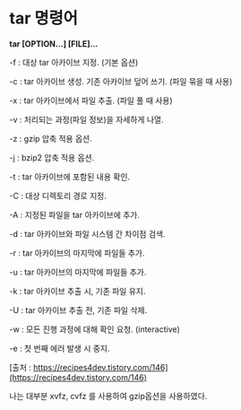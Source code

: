 # tar 명령어

**tar \[OPTION...\] \[FILE\]...**

-f : 대상 tar 아카이브 지정. \(기본 옵션\)

-c : tar 아카이브 생성. 기존 아카이브 덮어 쓰기. \(파일 묶을 때 사용\)

-x : tar 아카이브에서 파일 추출. \(파일 풀 때 사용\)

-v : 처리되는 과정\(파일 정보\)을 자세하게 나열.

-z : gzip 압축 적용 옵션.

-j : bzip2 압축 적용 옵션.

-t : tar 아카이브에 포함된 내용 확인.

-C : 대상 디렉토리 경로 지정.

-A : 지정된 파일을 tar 아카이브에 추가.

-d : tar 아카이브와 파일 시스템 간 차이점 검색.

-r : tar 아카이브의 마지막에 파일들 추가.

-u : tar 아카이브의 마지막에 파일들 추가.

-k : tar 아카이브 추출 시, 기존 파일 유지.

-U : tar 아카이브 추출 전, 기존 파일 삭제.

-w : 모든 진행 과정에 대해 확인 요청. \(interactive\)

-e : 첫 번째 에러 발생 시 중지.

[출처 : https://recipes4dev.tistory.com/146](https://recipes4dev.tistory.com/146)

나는 대부분 xvfz, cvfz 를 사용하여 gzip옵션을 사용하였다.

